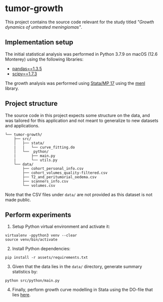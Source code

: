 # tumor-growth
This project contains the source code relevant for the study titled _"Growth dynamics of untreated meningiomas"_.

## Implementation setup
The initial statistical analysis was performed in Python 3.7.9 on macOS (12.6 Monterey) using the following libraries:
* [pandas==1.3.5](https://pypi.org/project/pandas/1.3.5/)
* [scipy==1.7.3](https://pypi.org/project/scipy/1.7.3/)

The growth analysis was performed using [Stata/MP 17](https://www.stata.com/statamp/) using the [menl](https://www.stata.com/manuals/memenl.pdf) library.

## Project structure
The source code in this project expects some structure on the data, and was tailored for this application and not meant to generalize to new datasets and applications.

    └── tumor-growth/
        ├── src/
        │   ├── stata/
        |   |   └── curve_fitting.do
        │   └──  python/
        |       ├── main.py
        |       └── utils.py
        └── data/
            ├── cohort_personal_info.csv
            ├── cohort_volumes_quality-filtered.csv
            ├── T2_and_peritumorial_oedema.csv
            ├── scanners_info.csv
            └── volumes.csv

Note that the CSV files under `data/` are not provided as this dataset is not made public.

## Perform experiments

1. Setup Python virtual environment and activate it:
```
virtualenv -ppython3 venv --clear
source venv/bin/activate
```

2. Install Python dependencies:
```
pip install -r assets/requirements.txt
```

3. Given that the data lies in the `data/` directory, generate summary statistics by:
```
python src/python/main.py
```

4. Finally, perform growth curve modelling in Stata using the DO-file that lies [here](src/stata/curve_fitting.do).
